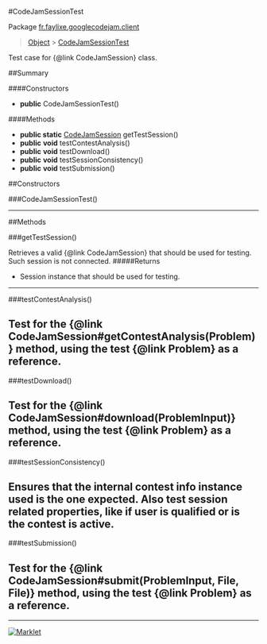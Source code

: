 #CodeJamSessionTest

Package [fr.faylixe.googlecodejam.client](README.md)<br>
> [Object](../../../ava/lang/Object.md) > [CodeJamSessionTest](CodeJamSessionTest.md)

Test case for {@link CodeJamSession} class.

##Summary

####Constructors

* **public** CodeJamSessionTest()

####Methods

* **public static** [CodeJamSession](CodeJamSession.md) getTestSession()
* **public** **void** testContestAnalysis()
* **public** **void** testDownload()
* **public** **void** testSessionConsistency()
* **public** **void** testSubmission()


##Constructors

###CodeJamSessionTest()



---

##Methods

###getTestSession()


Retrieves a valid {@link CodeJamSession}
 that should be used for testing.
 Such session is not connected.
#####Returns


* Session instance that should be used for testing.

---
###testContestAnalysis()


Test for the {@link CodeJamSession#getContestAnalysis(Problem)}
 method, using the test {@link Problem} as a reference.
---
###testDownload()


Test for the {@link CodeJamSession#download(ProblemInput)}
 method, using the test {@link Problem} as a reference.
---
###testSessionConsistency()


Ensures that the internal contest info instance used
 is the one expected. Also test session related properties,
 like if user is qualified or is the contest is active.
---
###testSubmission()


Test for the {@link CodeJamSession#submit(ProblemInput, File, File)}
 method, using the test {@link Problem} as a reference.
---
---
[![Marklet](https://img.shields.io/badge/Generated%20by-Marklet-green.svg)](https://github.com/Faylixe/marklet)
